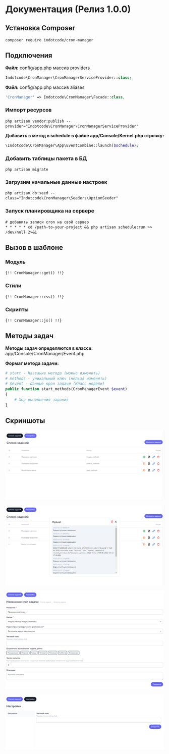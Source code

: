 # Документация (Релиз 1.0.0)

## Установка Composer

```text
composer require indotcode/cron-manager
```

## Подключения

**Файл:** config/app.php массив providers 
```php
Indotcode\CronManager\CronManagerServiceProvider::class;
```

**Файл:** config/app.php массив aliases
```php
'CronManager' => Indotcode\CronManager\Facade::class,
```


### Импорт ресурсов
```text
php artisan vendor:publish --provider="Indotcode\CronManager\CronManagerServiceProvider"
```
**Добавить в метод в schedule в файле app/Console/Kernel.php строчку:**
```php
\Indotcode\CronManager\App\EventCombine::launch($schedule);
```


### Добавить таблицы пакета в БД
```text
php artisan migrate
```
### Загрузим начальные данные настроек
```text
php artisan db:seed --class="Indotcode\CronManager\Seeders\OptionSeeder"
```


### Запуск планировщика на сервере
```text
# добавить записи cron на свой сервер
* * * * * cd /path-to-your-project && php artisan schedule:run >> /dev/null 2>&1
```


## Вызов в шаблоне

### Модуль

```blade
{!! CronManager::get() !!}
```
### Стили

```blade
{!! CronManager::css() !!}
```

### Скрипты

```blade
{!! CronManager::js() !!}
```


## Методы задач

**Методы задач определяются в классе:** app/Console/CronManager/Event.php

**Формат метода задачи:**
```php
# start - Название метода (можно изменить)
# methods - уникальный ключ (нельзя изменять)
# $event - Данные крон задачи (Класс модели)
public function start_methods(CronManagerEvent $event)
{
    # Ход выполнения задания
}
```

## Скриншоты


![Главная страница](https://github.com/indotcode/cron-manager/blob/main/screenshots/scrin1.png?raw=true "Орк")

![Журнал ошибок](https://github.com/indotcode/cron-manager/blob/main/screenshots/scrin2.png?raw=true "Орк")

![Редактирование задания](https://github.com/indotcode/cron-manager/blob/main/screenshots/scrin3.png?raw=true "Орк")

![Страница глобальных настроек](https://github.com/indotcode/cron-manager/blob/main/screenshots/scrin4.png?raw=true "Орк")
